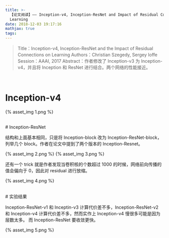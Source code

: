 ```yaml
---
title: >-
  【论文阅读】—— Inception-v4, Inception-ResNet and Impact of Residual Connection on
  Learning
date: 2018-12-03 19:17:16
mathjax: true
tags:
---
```



> Title：Inception-v4, Inception-ResNet and the Impact of Residual Connections on Learning
> Authors：Christian Szegedy, Sergey Ioffe
> Session：AAAI, 2017
> Abstract：作者修改了 Inception-v3 为 Inception-v4，并且将 Inception 和 ResNet 进行结合。两个网络的性能接近。



<!-- more-->

<br>

# Inception-v4

{% asset_img 1.png %}




<br>
# Inception-ResNet

结构和上面基本相同，只是将 Inception-block 改为 Inception-ResNet-block，列举几个 block。作者在论文中提到了两个版本的 Inception-Resnet。

{% asset_img 2.png %}
{% asset_img 3.png %}



还有一个 trick 就是作者发现当卷积核的个数超过 1000 的时候，网络前向传播的值会偏向于 0，因此对 residual 进行放缩。

{% asset_img 4.png %}


<br>
# 实验结果

Inception-ResNet-v1 和 Inceptin-v3 计算代价差不多，Inception-ResNet-v2 和 Inception-v4 计算代价差不多，然而实作上 Inception-v4 慢很多可能是因为层数太多。 而 Inception-ResNet 要收敛更快。

{% asset_img 5.png %}



<br>